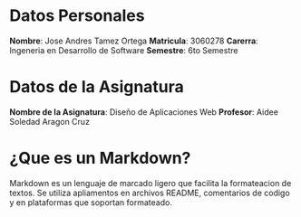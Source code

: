 # Datos Personales
**Nombre**: Jose Andres Tamez Ortega
**Matricula**: 3060278
**Carerra**: Ingeneria en Desarrollo de Software
**Semestre**: 6to Semestre

# Datos de la Asignatura
**Nombre de la Asignatura**: Diseño de Aplicaciones Web
**Profesor**: Aidee Soledad Aragon Cruz

# ¿Que es un Markdown?
Markdown es un lenguaje de marcado ligero que facilita la formateacion de textos. Se utiliza apliamentos en archivos README, comentarios de codigo y en plataformas que soportan formateado.